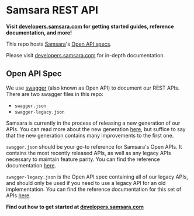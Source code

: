 # Samsara REST API

**Visit [developers.samsara.com](https://developers.samsara.com) for getting started guides, reference documentation, and more!**

This repo hosts [Samsara](https://www.samsara.com)'s [Open API specs](https://swagger.io/specification/v2).

Please visit [developers.samsara.com](https://developers.samsara.com) for in-depth documentation.

## Open API Spec

We use [swagger](https://swagger.io/specification/v2) (also known as Open API) to document our REST APIs. There are two swagger files in this repo:

- `swagger.json`
- `swagger-legacy.json`

Samsara is currently in the process of releasing a new generation of our APIs. You can read more about the new generation [here](https://developers.samsara.com/docs/introducing-our-next-generation-api), but suffice to say that the new generation contains many improvements to the first one.

`swagger.json` should be your go-to reference for Samsara's Open APIs. It contains the most recently released APIs, as well as any legacy APIs necessary to maintain feature parity. You can find the reference documentation [here](https://www.samsara.com/api).

`swagger-legacy.json` is the Open API spec containing all of our legacy APIs, and should only be used if you need to use a legacy API for an old implementation. You can find the reference documentation for this set of APIs [here](https://www.samsara.com/api-legacy).

**Find out how to get started at [developers.samsara.com](https://developers.samsara.com/docs/getting-started)**
